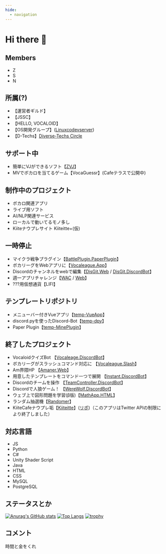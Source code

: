 ```yaml
---
hide:
  - navigation
---
```


# Hi there 👋

## Members
- Z
- S
- N

## 所属(?)
- 【運営者ギルド】
- 【JSSC】
- 【HELLO, VOCALOID】
- 【OS開発グループ】([Linuxcodevserver](https://github.com/linuxcodevserver))
- 【D-Techs】[Diverse-Techs Circle](https://github.com/Diverse-Techs-Circle)

## サポート中
- 簡単にVJができるソフト【[ZVJ](https://zect.booth.pm/items/4976418)】
- MVでボカロを当てるゲーム【VocaGuessr】(Cafeテラスで公開中)

## 制作中のプロジェクト
- ボカロ関連アプリ
- ライブ用ソフト
- AI/NLP関連サービス
- ローカルで動いてるモノ多し
- Kiiteナウプレサイト Kiiteitte+(仮)

## 一時停止
- マイクラ戦争プラグイン【[BattlePlugin.PaperPlugin](https://github.com/Zect3279/BattlePlugin)】
- ボカリーグをWebアプリに【[Vocaleague.App](https://github.com/TeamAmaner/Vocaleague)】
- Discordのチャンネルをwebで編集【[DisGit.Web](https://github.com/Zect3279/DisGit) / [DisGit.DiscordBot](https://github.com/qmelo/disgit)】
- 週一アプリチャレンジ【[WAC](https://github.com/Zect3279/Weekly-App) / [Web](https://wac.zscode.net)】
- ???用仮想通貨【LIFI】

## テンプレートリポジトリ
- メニューバー付きVueアプリ【[temp-VueApp](https://github.com/Zect3279/temp-VueApp)】
- discord.pyを使ったDiscord-Bot【[temp-dpy](https://github.com/Zect3279/temp-dpy)】
- Paper Plugin【[temp-MinePlugin](https://github.com/Zect3279/temp-MinePlugin)】

## 終了したプロジェクト
- VocaloidクイズBot 【[Vocaleage.DiscordBot](https://github.com/Zect3279/VocaLeague)】
- ボカリーグがスラッシュコマンド対応に 【[Vocaleague.Slash](https://github.com/Zect3279/Vocaleague-Slash)】
- Am界隈HP 【[Amaner.Web](https://github.com/TeamAmaner/TeamAmaner.github.io)】
- 用意したテンプレートをコマンド一つで展開 【[Instant.DiscordBot](https://github.com/Zect3279/instant)】
- Discordのチームを操作 【[TeamController.DiscordBot](https://github.com/Zect3279/team)】
- Discordで人狼ゲーム！ 【[WereWolf.DiscordBot](https://github.com/Zect3279/werewolf)】
- ウェブ上で図形問題を学習(β版)【[MathApp.HTML](https://github.com/Zect3279/Study-App)】
- ランダム抽選機【[Randomer](https://randomer.zscode.net/)】
- KiiteCafeナウプレ垢【[Kiiteitte](https://twitter.com/Kiiteitte)】([リポ](https://github.com/Zect3279/Kiiteitte))（このアプリはTwitter APIの制限により終了しました）

## 対応言語
- JS
- Python
- C#
- Unity Shader Script
- Java
- HTML
- CSS
- MySQL
- PostgreSQL

## ステータスとか
[![Anurag's GitHub stats](https://github-readme-stats.vercel.app/api?username=Zect3279&show_icons=true&theme=dark)](https://github.com/anuraghazra/github-readme-stats)
[![Top Langs](https://github-readme-stats.vercel.app/api/top-langs/?username=Zect3279&theme=dark)](https://github.com/anuraghazra/github-readme-stats)
[![trophy](https://github-profile-trophy.vercel.app/?username=Zect3279&theme=onedark)](https://github.com/ryo-ma/github-profile-trophy)

## コメント
時間と金をくれ
